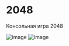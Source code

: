 # 2048
Консольная игра 2048

![image](https://user-images.githubusercontent.com/110388383/182131652-2ed9a3e3-de81-4081-88f0-300f597b2697.png) ![image](https://user-images.githubusercontent.com/110388383/182131924-58aedb64-c19e-4599-b33f-a3ad24cbbd8f.png)

